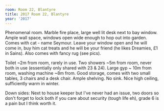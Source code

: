 ```yaml
---
room: Room 22, Blantyre
title: 2017 Room 22, Blantyre
year: '2017'
---
```


Phenomenal room. Marble fire place, large well lit desk next to bay window. Ample wall space, windows open wide enough to hop out into garden. Comes with cat - name Seymour. Leave your window open and he will come in, buy him cat treats and he will be your friend (he likes Dreamies, £1 in Sains). Also comes with fancy rug (see pics).

Toilet ~2m from room, rarely in use. Two showers ~5m from room, never both in use (essentially only shared with 23 & 24). Large gyp ~ 10m from room, washing machine ~8m from. Good storage, comes with two small tables, 3 chairs and a desk chair. Ample shelving. No sink. Nice high ceiling, sufficiently warm in winter. 

Down sides: Next to house keeper but I've never had an issue, two doors so don't forget to lock both if you care about security (tough life eh), grade 6 is a pain but I think worth it.